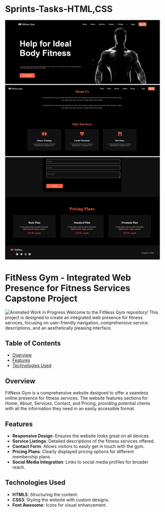 # Sprints-Tasks-HTML,CSS
![Gym-Website-Page](https://github.com/WalidEbaid11/Gym-Website-Page/blob/main/img/Screenshot%202024-12-04%20050008.jpg)
![Gym-Website-Page](https://github.com/WalidEbaid11/Gym-Website-Page/blob/main/img/Screenshot%202024-12-04%20050113.jpg)
![Gym-Website-Page](https://github.com/WalidEbaid11/Gym-Website-Page/blob/main/img/Screenshot%202024-12-04%20050241.jpg)


# FitNess Gym - Integrated Web Presence for Fitness Services Capstone Project
![Animated Work in Progress](https://drive.google.com/uc?id=1DIMIVh6wuiw82Yk22TaaJLaKHtUJr0dL)
Welcome to the FitNess Gym repository! This project is designed to create an integrated web presence for fitness services, focusing on user-friendly navigation, comprehensive service descriptions, and an aesthetically pleasing interface.

## Table of Contents
- [Overview](#overview)
- [Features](#features)
- [Technologies Used](#technologies-used)

## Overview

FitNess Gym is a comprehensive website designed to offer a seamless online presence for fitness services. The website features sections for Home, About, Services, Contact, and Pricing, providing potential clients with all the information they need in an easily accessible format.

## Features

- **Responsive Design**: Ensures the website looks great on all devices.
- **Service Listings**: Detailed descriptions of the fitness services offered.
- **Contact Form**: Allows visitors to easily get in touch with the gym.
- **Pricing Plans**: Clearly displayed pricing options for different membership plans.
- **Social Media Integration**: Links to social media profiles for broader reach.

## Technologies Used

- **HTML5**: Structuring the content.
- **CSS3**: Styling the website with custom designs.
- **Font Awesome**: Icons for visual enhancement.

   

